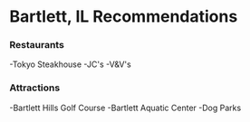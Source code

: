 # Bartlett, IL Recommendations

### Restaurants
-Tokyo Steakhouse
-JC's
-V&V's

### Attractions
-Bartlett Hills Golf Course
-Bartlett Aquatic Center
-Dog Parks
